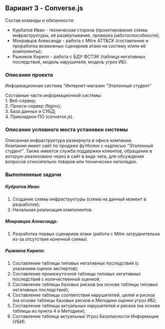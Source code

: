 ## Вариант 3 - Converse.js

Состав команды и обязанности:
- Курбатов Иван - техническая сторона (проектирование схемы инфраструктуры, её развёртывание, проверка работоспособности);
- Мокравцов Александр - работа с Mitre ATT&CK (составление и проработка возможных сценариев атаки на систему и/или её компоненты);
- Рыжиков Кирилл - работа с БДУ ФСТЭК (таблица негативных последствий, модель нарушителя, модель угроз ИБ).

### Описание проекта

Информационная система "Интернет-магазин "Эталонный студент"

Составные части информационной системы:  
    1.  Веб-сервер;  
    2.  Прокси-сервер (Nginx);  
    3.  База данных и СУБД;  
    4.  Прикладное ПО (converse.js).

### Описание условного места установки системы

Описанная инфраструктура развернута в офисе компании.  
Компания имеет сайт по продаже футболок с надписью "Эталонный студент". Также имеется служба поддержки клиентов, обращение в которую реализовано через в сайт в виде чата, для обсуждения вопросов относительно товаров или технических неполадок.

### Выполненные задачи
##### Кубратов Иван:
1. Создание схемы инфраструктуры (схема на данный момент в разработке);  
2. Начальная реализация компонентов.
  
##### Мокравцов Александр:
1. Разработка первых сценариев атаки (работа с Mitre затруднительна из-за отсутствия конечной схемы).
  
##### Рыжиков Кирилл:
1. Составление таблицы типовых негативных последствий (с указанием оценок экспертов);  
2. Составление промежуточной таблицы типовых негативных последствий с количественной оценкой;  
3. Составление таблицы базовых рисков (на основе таблицы типовых негативных последствий);
4. Составление таблицы соответствия нарушителей, целей и рисков (на основе таблицы базовых рисков и Методики оценки угроз ИБ);
5. Составление таблицы актуальных нарушителей и рисков (на основе таблицы из пункта 4 и Методики);
6. Cоставление таблица актуальных Угроз Безопасности Информации (УБИ).
